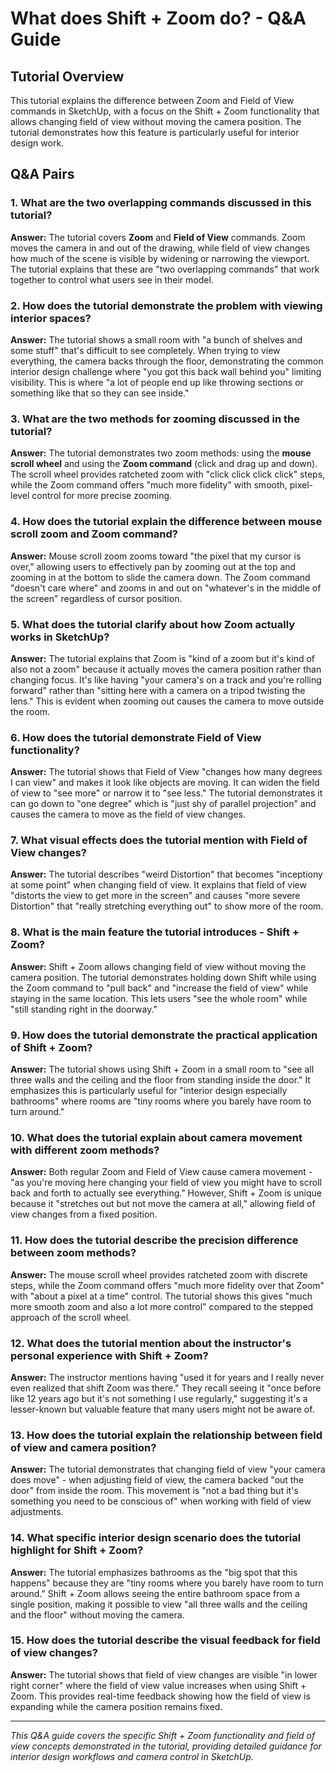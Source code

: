 # What does Shift + Zoom do? - Q&A Guide

## Tutorial Overview
This tutorial explains the difference between Zoom and Field of View commands in SketchUp, with a focus on the Shift + Zoom functionality that allows changing field of view without moving the camera position. The tutorial demonstrates how this feature is particularly useful for interior design work.

## Q&A Pairs

### 1. What are the two overlapping commands discussed in this tutorial?
**Answer:** The tutorial covers **Zoom** and **Field of View** commands. Zoom moves the camera in and out of the drawing, while field of view changes how much of the scene is visible by widening or narrowing the viewport. The tutorial explains that these are "two overlapping commands" that work together to control what users see in their model.

### 2. How does the tutorial demonstrate the problem with viewing interior spaces?
**Answer:** The tutorial shows a small room with "a bunch of shelves and some stuff" that's difficult to see completely. When trying to view everything, the camera backs through the floor, demonstrating the common interior design challenge where "you got this back wall behind you" limiting visibility. This is where "a lot of people end up like throwing sections or something like that so they can see inside."

### 3. What are the two methods for zooming discussed in the tutorial?
**Answer:** The tutorial demonstrates two zoom methods: using the **mouse scroll wheel** and using the **Zoom command** (click and drag up and down). The scroll wheel provides ratcheted zoom with "click click click click" steps, while the Zoom command offers "much more fidelity" with smooth, pixel-level control for more precise zooming.

### 4. How does the tutorial explain the difference between mouse scroll zoom and Zoom command?
**Answer:** Mouse scroll zoom zooms toward "the pixel that my cursor is over," allowing users to effectively pan by zooming out at the top and zooming in at the bottom to slide the camera down. The Zoom command "doesn't care where" and zooms in and out on "whatever's in the middle of the screen" regardless of cursor position.

### 5. What does the tutorial clarify about how Zoom actually works in SketchUp?
**Answer:** The tutorial explains that Zoom is "kind of a zoom but it's kind of also not a zoom" because it actually moves the camera position rather than changing focus. It's like having "your camera's on a track and you're rolling forward" rather than "sitting here with a camera on a tripod twisting the lens." This is evident when zooming out causes the camera to move outside the room.

### 6. How does the tutorial demonstrate Field of View functionality?
**Answer:** The tutorial shows that Field of View "changes how many degrees I can view" and makes it look like objects are moving. It can widen the field of view to "see more" or narrow it to "see less." The tutorial demonstrates it can go down to "one degree" which is "just shy of parallel projection" and causes the camera to move as the field of view changes.

### 7. What visual effects does the tutorial mention with Field of View changes?
**Answer:** The tutorial describes "weird Distortion" that becomes "inceptiony at some point" when changing field of view. It explains that field of view "distorts the view to get more in the screen" and causes "more severe Distortion" that "really stretching everything out" to show more of the room.

### 8. What is the main feature the tutorial introduces - Shift + Zoom?
**Answer:** Shift + Zoom allows changing field of view without moving the camera position. The tutorial demonstrates holding down Shift while using the Zoom command to "pull back" and "increase the field of view" while staying in the same location. This lets users "see the whole room" while "still standing right in the doorway."

### 9. How does the tutorial demonstrate the practical application of Shift + Zoom?
**Answer:** The tutorial shows using Shift + Zoom in a small room to "see all three walls and the ceiling and the floor from standing inside the door." It emphasizes this is particularly useful for "interior design especially bathrooms" where rooms are "tiny rooms where you barely have room to turn around."

### 10. What does the tutorial explain about camera movement with different zoom methods?
**Answer:** Both regular Zoom and Field of View cause camera movement - "as you're moving here changing your field of view you might have to scroll back and forth to actually see everything." However, Shift + Zoom is unique because it "stretches out but not move the camera at all," allowing field of view changes from a fixed position.

### 11. How does the tutorial describe the precision difference between zoom methods?
**Answer:** The mouse scroll wheel provides ratcheted zoom with discrete steps, while the Zoom command offers "much more fidelity over that Zoom" with "about a pixel at a time" control. The tutorial shows this gives "much more smooth zoom and also a lot more control" compared to the stepped approach of the scroll wheel.

### 12. What does the tutorial mention about the instructor's personal experience with Shift + Zoom?
**Answer:** The instructor mentions having "used it for years and I really never even realized that shift Zoom was there." They recall seeing it "once before like 12 years ago but it's not something I use regularly," suggesting it's a lesser-known but valuable feature that many users might not be aware of.

### 13. How does the tutorial explain the relationship between field of view and camera position?
**Answer:** The tutorial demonstrates that changing field of view "your camera does move" - when adjusting field of view, the camera backed "out the door" from inside the room. This movement is "not a bad thing but it's something you need to be conscious of" when working with field of view adjustments.

### 14. What specific interior design scenario does the tutorial highlight for Shift + Zoom?
**Answer:** The tutorial emphasizes bathrooms as the "big spot that this happens" because they are "tiny rooms where you barely have room to turn around." Shift + Zoom allows seeing the entire bathroom space from a single position, making it possible to view "all three walls and the ceiling and the floor" without moving the camera.

### 15. How does the tutorial describe the visual feedback for field of view changes?
**Answer:** The tutorial shows that field of view changes are visible "in lower right corner" where the field of view value increases when using Shift + Zoom. This provides real-time feedback showing how the field of view is expanding while the camera position remains fixed.

---

*This Q&A guide covers the specific Shift + Zoom functionality and field of view concepts demonstrated in the tutorial, providing detailed guidance for interior design workflows and camera control in SketchUp.* 
